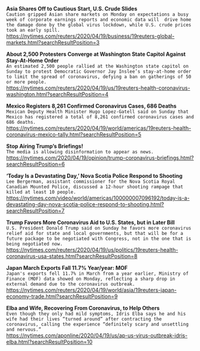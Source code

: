 **Asia Shares Off to Cautious Start, U.S. Crude Slides**\
`Caution gripped Asian share markets on Monday on expectations a busy week of corporate earnings reports and economic data will  drive home the damage done by the global virus lockdown, while U.S. crude prices took an early spill.`\
https://nytimes.com/reuters/2020/04/19/business/19reuters-global-markets.html?searchResultPosition=3

**About 2,500 Protesters Converge at Washington State Capitol Against Stay-At-Home Order**\
`An estimated 2,500 people rallied at the Washington state capitol on Sunday to protest Democratic Governor Jay Inslee’s stay-at-home order to limit the spread of coronavirus, defying a ban on gatherings of 50 or more people.`\
https://nytimes.com/reuters/2020/04/19/us/19reuters-health-coronavirus-washington.html?searchResultPosition=4

**Mexico Registers 8,261 Confirmed Coronavirus Cases, 686 Deaths**\
`Mexican Deputy Health Minister Hugo Lopez-Gatell said on Sunday that Mexico has registered a total of 8,261 confirmed coronavirus cases and 686 deaths.`\
https://nytimes.com/reuters/2020/04/19/world/americas/19reuters-health-coronavirus-mexico-tally.html?searchResultPosition=5

**Stop Airing Trump’s Briefings!**\
`The media is allowing disinformation to appear as news.`\
https://nytimes.com/2020/04/19/opinion/trump-coronavirus-briefings.html?searchResultPosition=6

**‘Today Is a Devastating Day,’ Nova Scotia Police Respond to Shooting**\
`Lee Bergerman, assistant commissioner for the Nova Scotia Royal Canadian Mounted Police, discussed a 12-hour shooting rampage that killed at least 10 people.`\
https://nytimes.com/video/world/americas/100000007096192/today-is-a-devastating-day-nova-scotia-police-respond-to-shooting.html?searchResultPosition=7

**Trump Favors More Coronavirus Aid to U.S. States, but in Later Bill**\
`U.S. President Donald Trump said on Sunday he favors more coronavirus relief aid for state and local governments, but that will be for a future package to be negotiated with Congress, not in the one that is being negotiated now.`\
https://nytimes.com/reuters/2020/04/19/us/politics/19reuters-health-coronavirus-usa-states.html?searchResultPosition=8

**Japan March Exports Fall 11.7% Year/year: MOF**\
`Japan's exports fell 11.7% in March from a year earlier, Ministry of Finance (MOF) data showed on Monday, reflecting a sharp drop in external demand due to the coronavirus outbreak.`\
https://nytimes.com/reuters/2020/04/19/world/asia/19reuters-japan-economy-trade.html?searchResultPosition=9

**Elba and Wife, Recovering From Coronavirus, to Help Others**\
`Even though they only had mild symptoms, Idris Elba says he and his wife had their lives “turned around” after contracting the coronavirus, calling the experience “definitely scary and unsettling and nervous.”`\
https://nytimes.com/aponline/2020/04/19/us/ap-us-virus-outbreak-idris-elba.html?searchResultPosition=10

